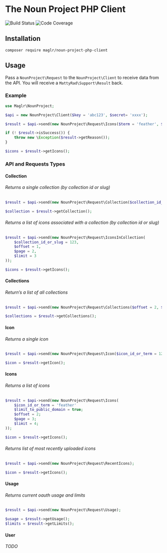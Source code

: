 # The Noun Project PHP Client

![Build Status](https://api.travis-ci.org/maglr/noun-project-php-client.png?branch=master) ![Code Coverage](https://img.shields.io/codecov/c/github/maglr/noun-project-php-client.svg)

## Installation

`composer require maglr/noun-project-php-client`

## Usage

Pass a `NounProject\Request` to the `NounProject\Client` to receive data from the API. You will receive a `MattyRad\Support\Result` back.

### Example

```php
use Maglr\NounProject;

$api = new NounProject\Client($key = 'abc123', $secret= 'xxxx');

$result = $api->send(new NounProject\Request\Icons($term = 'feather', $public_domain = true));

if (! $result->isSuccess()) {
    throw new \Exception($result->getReason());
}

$icons = $result->getIcons();
```

### API and Requests Types

#### Collection

###### Returns a single collection (by collection id or slug)

```php
$result = $api->send(new NounProject\Request\Collection($collection_id_or_slug = 123));

$collection = $result->getCollection();
```

###### Returns a list of icons associated with a collection (by collection id or slug)

```php
$result = $api->send(new NounProject\Request\IconsInCollection(
    $collection_id_or_slug = 123,
    $offset = 1,
    $page = 2,
    $limit = 3
));

$icons = $result->getIcons();
```

#### Collections

###### Return’s a list of all collections

```php
$result = $api->send(new NounProject\Request\Collections($offset = 2, $page = 3, $limit = 1000));

$collections = $result->getCollections();
```

#### Icon

###### Returns a single icon

```php
$result = $api->send(new NounProject\Request\Icon($icon_id_or_term = 123));

$icon = $result->getIcon();
```

#### Icons

###### Returns a list of icons

```php
$result = $api->send(new NounProject\Request\Icons(
    $icon_id_or_term = 'feather'
    $limit_to_public_domain = true;
    $offset = 2;
    $page = 3;
    $limit = 4;
));

$icon = $result->getIcons();
```

###### Returns list of most recently uploaded icons

```php
$result = $api->send(new NounProject\Request\RecentIcons);

$icon = $result->getIcons();
```

#### Usage

###### Returns current oauth usage and limits

```php
$result = $api->send(new NounProject\Request\Usage);

$usage = $result->getUsage();
$limits = $result->getLimits();
```

#### User

###### TODO
